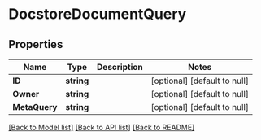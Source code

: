 # DocstoreDocumentQuery

## Properties
Name | Type | Description | Notes
------------ | ------------- | ------------- | -------------
**ID** | **string** |  | [optional] [default to null]
**Owner** | **string** |  | [optional] [default to null]
**MetaQuery** | **string** |  | [optional] [default to null]

[[Back to Model list]](../../README.md#documentation-for-models) [[Back to API list]](../../README.md#documentation-for-api-endpoints) [[Back to README]](../../README.md)



